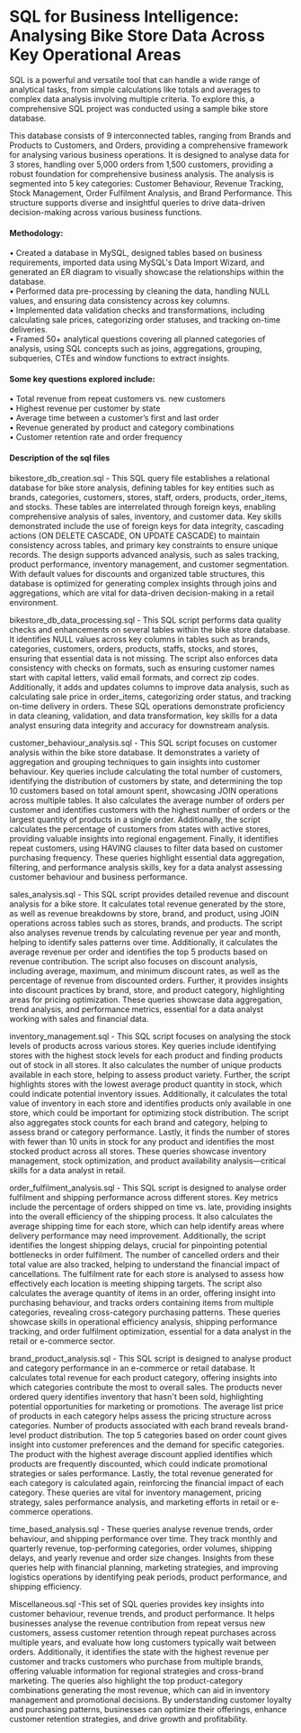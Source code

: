 # SQL for Business Intelligence: Analysing Bike Store Data Across Key Operational Areas

SQL is a powerful and versatile tool that can handle a wide range of analytical tasks, from simple calculations like totals and averages to complex data analysis involving multiple criteria. To explore this, a comprehensive SQL project was conducted using a sample bike store database. 

This database consists of 9 interconnected tables, ranging from Brands and Products to Customers, and Orders, providing a comprehensive framework for analysing various business operations. It is designed to analyse data for 3 stores, handling over 5,000 orders from 1,500 customers, providing a robust foundation for comprehensive business analysis.  The analysis is segmented into 5 key categories: Customer Behaviour, Revenue Tracking, Stock Management, Order Fulfilment Analysis, and Brand Performance. This structure supports diverse and insightful queries to drive data-driven decision-making across various business functions.

#### Methodology:
• Created a database in MySQL, designed tables based on business requirements, imported data using MySQL's Data Import Wizard, and generated an ER diagram to visually showcase the relationships within the database.
<br>
• Performed data pre-processing by cleaning the data, handling NULL values, and ensuring data consistency across key columns.
<br>
• Implemented data validation checks and transformations, including calculating sale prices, categorizing order statuses, and tracking on-time deliveries.
<br>
• Framed 50+ analytical questions covering all planned categories of analysis, using SQL concepts such as joins, aggregations, grouping, subqueries, CTEs and window functions to extract insights.

#### Some key questions explored include:
• Total revenue from repeat customers vs. new customers
<br>
• Highest revenue per customer by state
<br>
• Average time between a customer’s first and last order
<br>
• Revenue generated by product and category combinations
<br>
• Customer retention rate and order frequency

#### Description of the sql files
bikestore_db_creation.sql - This SQL query file establishes a relational database for bike store analysis, defining tables for key entities such as brands, categories, customers, stores, staff, orders, products, order_items, and stocks. These tables are interrelated through foreign keys, enabling comprehensive analysis of sales, inventory, and customer data. Key skills demonstrated include the use of foreign keys for data integrity, cascading actions (ON DELETE CASCADE, ON UPDATE CASCADE) to maintain consistency across tables, and primary key constraints to ensure unique records. The design supports advanced analysis, such as sales tracking, product performance, inventory management, and customer segmentation. With default values for discounts and organized table structures, this database is optimized for generating complex insights through joins and aggregations, which are vital for data-driven decision-making in a retail environment.


bikestore_db_data_processing.sql - This SQL script performs data quality checks and enhancements on several tables within the bike store database. It identifies NULL values across key columns in tables such as brands, categories, customers, orders, products, staffs, stocks, and stores, ensuring that essential data is not missing. The script also enforces data consistency with checks on formats, such as ensuring customer names start with capital letters, valid email formats, and correct zip codes. Additionally, it adds and updates columns to improve data analysis, such as calculating sale price in order_items, categorizing order status, and tracking on-time delivery in orders. These SQL operations demonstrate proficiency in data cleaning, validation, and data transformation, key skills for a data analyst ensuring data integrity and accuracy for downstream analysis.

customer_behaviour_analysis.sql - This SQL script focuses on customer analysis within the bike store database. It demonstrates a variety of aggregation and grouping techniques to gain insights into customer behaviour. Key queries include calculating the total number of customers, identifying the distribution of customers by state, and determining the top 10 customers based on total amount spent, showcasing JOIN operations across multiple tables. It also calculates the average number of orders per customer and identifies customers with the highest number of orders or the largest quantity of products in a single order. Additionally, the script calculates the percentage of customers from states with active stores, providing valuable insights into regional engagement. Finally, it identifies repeat customers, using HAVING clauses to filter data based on customer purchasing frequency. These queries highlight essential data aggregation, filtering, and performance analysis skills, key for a data analyst assessing customer behaviour and business performance.

sales_analysis.sql - This SQL script provides detailed revenue and discount analysis for a bike store. It calculates total revenue generated by the store, as well as revenue breakdowns by store, brand, and product, using JOIN operations across tables such as stores, brands, and products. The script also analyses revenue trends by calculating revenue per year and month, helping to identify sales patterns over time. Additionally, it calculates the average revenue per order and identifies the top 5 products based on revenue contribution. The script also focuses on discount analysis, including average, maximum, and minimum discount rates, as well as the percentage of revenue from discounted orders. Further, it provides insights into discount practices by brand, store, and product category, highlighting areas for pricing optimization. These queries showcase data aggregation, trend analysis, and performance metrics, essential for a data analyst working with sales and financial data.

inventory_management.sql - This SQL script focuses on analysing the stock levels of products across various stores. Key queries include identifying stores with the highest stock levels for each product and finding products out of stock in all stores. It also calculates the number of unique products available in each store, helping to assess product variety. Further, the script highlights stores with the lowest average product quantity in stock, which could indicate potential inventory issues. Additionally, it calculates the total value of inventory in each store and identifies products only available in one store, which could be important for optimizing stock distribution. The script also aggregates stock counts for each brand and category, helping to assess brand or category performance. Lastly, it finds the number of stores with fewer than 10 units in stock for any product and identifies the most stocked product across all stores. These queries showcase inventory management, stock optimization, and product availability analysis—critical skills for a data analyst in retail.

order_fulfilment_analysis.sql - This SQL script is designed to analyse order fulfilment and shipping performance across different stores. Key metrics include the percentage of orders shipped on time vs. late, providing insights into the overall efficiency of the shipping process. It also calculates the average shipping time for each store, which can help identify areas where delivery performance may need improvement. Additionally, the script identifies the longest shipping delays, crucial for pinpointing potential bottlenecks in order fulfilment. The number of cancelled orders and their total value are also tracked, helping to understand the financial impact of cancellations. The fulfilment rate for each store is analysed to assess how effectively each location is meeting shipping targets. The script also calculates the average quantity of items in an order, offering insight into purchasing behaviour, and tracks orders containing items from multiple categories, revealing cross-category purchasing patterns. These queries showcase skills in operational efficiency analysis, shipping performance tracking, and order fulfilment optimization, essential for a data analyst in the retail or e-commerce sector.

brand_product_analysis.sql - This SQL script is designed to analyse product and category performance in an e-commerce or retail database. It calculates total revenue for each product category, offering insights into which categories contribute the most to overall sales. The products never ordered query identifies inventory that hasn't been sold, highlighting potential opportunities for marketing or promotions. The average list price of products in each category helps assess the pricing structure across categories. Number of products associated with each brand reveals brand-level product distribution. The top 5 categories based on order count gives insight into customer preferences and the demand for specific categories. The product with the highest average discount applied identifies which products are frequently discounted, which could indicate promotional strategies or sales performance. Lastly, the total revenue generated for each category is calculated again, reinforcing the financial impact of each category. These queries are vital for inventory management, pricing strategy, sales performance analysis, and marketing efforts in retail or e-commerce operations.

time_based_analysis.sql - These queries analyse revenue trends, order behaviour, and shipping performance over time. They track monthly and quarterly revenue, top-performing categories, order volumes, shipping delays, and yearly revenue and order size changes. Insights from these queries help with financial planning, marketing strategies, and improving logistics operations by identifying peak periods, product performance, and shipping efficiency.

Miscellaneous.sql -This set of SQL queries provides key insights into customer behaviour, revenue trends, and product performance. It helps businesses analyse the revenue contribution from repeat versus new customers, assess customer retention through repeat purchases across multiple years, and evaluate how long customers typically wait between orders. Additionally, it identifies the state with the highest revenue per customer and tracks customers who purchase from multiple brands, offering valuable information for regional strategies and cross-brand marketing. The queries also highlight the top product-category combinations generating the most revenue, which can aid in inventory management and promotional decisions. By understanding customer loyalty and purchasing patterns, businesses can optimize their offerings, enhance customer retention strategies, and drive growth and profitability.
